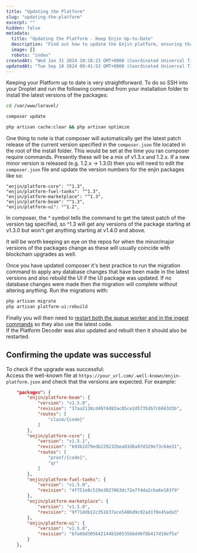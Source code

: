 ```yaml
---
title: "Updating the Platform"
slug: "updating-the-platform"
excerpt: ""
hidden: false
metadata: 
  title: "Updating the Platform - Keep Enjin Up-to-Date"
  description: "Find out how to update the Enjin platform, ensuring that your blockchain solutions are running the latest features and improvements."
  image: []
  robots: "index"
createdAt: "Wed Jan 31 2024 10:18:23 GMT+0000 (Coordinated Universal Time)"
updatedAt: "Tue Sep 10 2024 00:41:53 GMT+0000 (Coordinated Universal Time)"
---
```

Keeping your Platform up to date is very straightforward.  To do so SSH into your Droplet and run the following command from your installation folder to install the latest versions of the packages:

```bash
cd /var/www/laravel/

composer update

php artisan cache:clear && php artisan optimize
```

One thing to note is that composer will automatically get the latest patch release of the current version specified in the `composer.json` file located in the root of the install folder.  This would be set at the time you ran composer require commands.  Presently these will be a mix of v1.3.x and 1.2.x. If a new minor version is released (e.g. 1.2.x -> 1.3.0) then you will need to edit the `composer.json` file and update the version numbers for the enjin packages like so:

```text
"enjin/platform-core": "^1.3",
"enjin/platform-fuel-tanks": "^1.3",
"enjin/platform-marketplace": "^1.3",
"enjin/platform-beam": "^1.3",
"enjin/platform-ui": "^1.2",
```

In composer, the ^ symbol tells the command to get the latest patch of the version tag specified, so ^1.3 will get any versions of the package starting at v1.3.0 but won't get anything starting at v1.4.0 and above.

It will be worth keeping an eye on the repos for when the minor/major versions of the packages change as these will usually coincide with blockchain upgrades as well.

Once you have updated composer it's best practice to run the migration command to apply any database changes that have been made in the latest versions and also rebuild the UI if the UI package was updated.  If no database changes were made then the migration will complete without altering anything.  Run the migrations with:

```bash
php artisan migrate
php artisan platform-ui:rebuild
```

Finally you will then need to [restart both the queue worker and in the ingest commands](doc:restarting-the-platform) so they also use the latest code.  
If the Platform Decoder was also updated and rebuilt then it should also be restarted.

## Confirming the update was successful

To check if the upgrade was successful:  
Access the well-known file at `https://your_url.com/.well-known/enjin-platform.json` and check that the versions are expected. For example:

```json
    "packages": {
        "enjin/platform-beam": {
            "version": "v1.5.0",
            "revision": "37aa2138cd4974d83ac05ce2d5735db7c6043d3b",
            "routes": [
                "claim/{code}"
            ]
        },
        "enjin/platform-core": {
            "version": "v1.5.1",
            "revision": "b93b2d79edb229232bea03d6a97d329e73c64e31",
            "routes": [
                "proof/{code}",
                "qr"
            ]
        },
        "enjin/platform-fuel-tanks": {
            "version": "v1.5.0",
            "revision": "4f751e8c529e3027063dc72e7f4da2cba6e183f9"
        },
        "enjin/platform-marketplace": {
            "version": "v1.5.0",
            "revision": "9f71ddb12c351637ace5486d9c02ad1f0e45ada3"
        },
        "enjin/platform-ui": {
            "version": "v1.5.0",
            "revision": "bfa6bd30564214481b0535bbd46f8b417d19ef5a"
        }
    },
```
